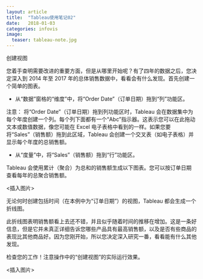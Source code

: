 ```yaml
---
layout: article
title:  "Tableau使用笔记02"
date:   2018-01-03 
categories: infovis
image:
  teaser: tableau-note.jpg
---
```


创建视图

您着手查明需要改进的重要方面，但是从哪里开始呢？有了四年的数据之后，您决定深入到 2014 年至 2017 年的总体销售数据中，看看会有什么发现。首先创建一个简单的图表。



- 从“数据”窗格的“维度”中，将“Order Date”（订单日期）拖到“列”功能区。

注意： 将“Order Date”（订单日期）拖到列功能区时，Tableau 会在数据集中为每个年度创建一个列。每个列下面都有一个“Abc”指示器。这表示您可以在此拖动文本或数值数据，像您可能在 Excel 电子表格中看到的一样。如果您要将“Sales”（销售额）拖到此区域，Tableau 会创建一个交叉表（如电子表格）并显示每个年度的总销售额。

- 从“度量”中，将“Sales”（销售额）拖到“行”功能区。

Tableau 会使用累计（聚合）为总和的销售额生成以下图表。您可以按订单日期查看每年的总聚合销售额。

<插入图片>

无论何时创建包括时间（在本例中为“订单日期”）的视图，Tableau 都会生成一个折线图。

此折线图表明销售额看上去还不错，并且似乎随着时间的推移在增加。这是一条好信息，但是它并未真正详细告诉您哪些产品具有最高销售额，以及是否有些商品的表现比其他商品好。因为您刚开始，所以您决定深入研究一番，看看能有什么其他发现。


检查您的工作！注意操作中的“创建视图”的实际运行效果。

<插入图片>